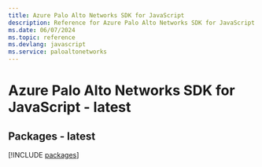 ```yaml
---
title: Azure Palo Alto Networks SDK for JavaScript
description: Reference for Azure Palo Alto Networks SDK for JavaScript
ms.date: 06/07/2024
ms.topic: reference
ms.devlang: javascript
ms.service: paloaltonetworks
---
```

# Azure Palo Alto Networks SDK for JavaScript - latest
## Packages - latest
[!INCLUDE [packages](palo-alto-networks-index.md)]